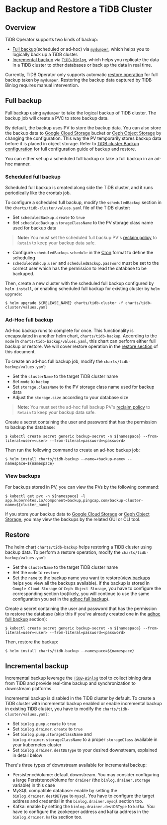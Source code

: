 # Backup and Restore a TiDB Cluster

## Overview

TiDB Operator supports two kinds of backup:

* [Full backup](#full-backup)(scheduled or ad-hoc) via [`mydumper`](https://www.pingcap.com/docs/dev/reference/tools/mydumper/), which helps you to logically back up a TiDB cluster.
* [Incremental backup](#incremental-backup) via [`TiDB-Binlog`](https://www.pingcap.com/docs/dev/reference/tools/tidb-binlog/overview/), which helps you replicate the data in a TiDB cluster to other databases or back up the data in real time.

Currently, TiDB Operator only supports automatic [restore operation](#restore) for full backup taken by `mydumper`. Restoring the backup data captured by TiDB Binlog requires manual intervention.

## Full backup

Full backup using `mydumper` to take the logical backup of TiDB cluster. The backup job will create a PVC to store backup data.

By default, the backup uses PV to store the backup data. You can also store the backup data to [Google Cloud Storage](https://cloud.google.com/storage/) bucket or [Ceph Object Storage](https://ceph.com/ceph-storage/object-storage/) by changing the configuration. This way the PV temporarily stores backup data before it is placed in object storage. Refer to [TiDB cluster Backup configuration](./references/tidb-backup-configuration.md) for full configuration guide of backup and restore.

You can either set up a scheduled full backup or take a full backup in an ad-hoc manner.

### Scheduled full backup

Scheduled full backup is created along side the TiDB cluster, and it runs periodically like the crontab job.

To configure a scheduled full backup, modify the `scheduledBackup` section in the `charts/tidb-cluster/values.yaml` file of the TiDB cluster:

* Set `scheduledBackup.create` to `true`
* Set `scheduledBackup.storageClassName` to the PV storage class name used for backup data

> **Note:** You must set the scheduled full backup PV's [reclaim policy](https://kubernetes.io/docs/tasks/administer-cluster/change-pv-reclaim-policy) to `Retain` to keep your backup data safe.

* Configure `scheduledBackup.schedule` in the [Cron](https://en.wikipedia.org/wiki/Cron) format to define the scheduling
* `scheduledBakcup.user` and `scheduledBackup.password` must be set to the correct user which has the permission to read the database to be backuped.

Then, create a new cluster with the scheduled full backup configured by `helm install`, or enabling scheduled full backup for existing cluster by `helm upgrade`:

```shell
$ helm upgrade ${RELEASE_NAME} charts/tidb-cluster -f charts/tidb-cluster/values.yaml
```

### Ad-Hoc full backup

Ad-hoc backup runs to complete for once. This functionality is encapsulated in another helm chart, `charts/tidb-backup`. According to the `mode` in `charts/tidb-backup/values.yaml`, this chart can perform either full backup or restore. We will cover restore operation in the [restore section](#restore) of this document. 

To create an ad-hoc full backup job, modify the `charts/tidb-backup/values.yaml`:

* Set the `clusterName` to the target TiDB cluster name
* Set `mode` to `backup`
* Set `storage.className` to the PV storage class name used for backup data
* Adjust the `storage.size` according to your database size

> **Note:** You must set the ad-hoc full backup PV's [reclaim policy](https://kubernetes.io/docs/tasks/administer-cluster/change-pv-reclaim-policy) to `Retain` to keep your backup data safe.

Create a secret containing the user and password that has the permission to backup the database:

```shell
$ kubectl create secret generic backup-secret -n ${namespace} --from-literal=user=<user> --from-literal=password=<password>
```

Then run the following command to create an ad-hoc backup job:

```shell
$ helm install charts/tidb-backup --name=<backup-name> --namespace=${namespace}
```

### View backups

For backups stored in PV, you can view the PVs by the following command:

```shell
$ kubectl get pvc -n ${namespace} -l app.kubernetes.io/component=backup,pingcap.com/backup-cluster-name=${cluster_name}
```

If you store your backup data to [Google Cloud Storage](https://cloud.google.com/storage/) or [Ceph Object Storage](https://ceph.com/ceph-storage/object-storage/), you may view the backups by the related GUI or CLI tool.

## Restore

The helm chart `charts/tidb-backup` helps restoring a TiDB cluster using backup data. To perform a restore operation, modify the `charts/tidb-backup/values.yaml`:

* Set the `clusterName` to the target TiDB cluster name
* Set the `mode` to `restore`
* Set the `name` to the backup name you want to restore([view backups](#view-backups) helps you view all the backups available). If the backup is stored in `Google Cloud Storage` or `Ceph Object Storage`, you have to configure the corresponding section too(likely, you will continue to use the same configuration you set in the [adhoc full backup](#ad-hoc-full-backup)).

Create a secret containing the user and password that has the permission to restore the database (skip this if you've already created one in the [adhoc full backup](#ad-hoc-full-backup) section):

```shell
$ kubectl create secret generic backup-secret -n ${namespace} --from-literal=user=<user> --from-literal=password=<password>
```

Then, restore the backup:
```shell
$ helm install charts/tidb-backup --namespace=${namespace}
```

## Incremental backup

Incremental backup leverage the [`TiDB-Binlog`](https://www.pingcap.com/docs/dev/reference/tools/tidb-binlog/overview/) tool to collect binlog data from TiDB and provide real-time backup and synchronization to downstream platforms.

Incremental backup is disabled in the TiDB cluster by default. To create a TiDB cluster with incremental backup enabled or enable incremental backup in existing TiDB cluster, you have to modify the `charts/tidb-cluster/values.yaml`:

* Set `binlog.pump.create` to `true`
* Set `binlog.drainer.create` to `true`
* Set `binlog.pump.storageClassName` and `binlog.drainer.storageClassName` to a proper `storageClass` available in your kubernetes cluster
* Set `binlog.drainer.destDBType` to your desired downstream, explained in detail below

There's three types of downstream available for incremental backup:

* PersistenceVolume: default downstream. You may consider configuring a large PersistenceVolume for `drainer` (the `binlog.drainer.storage` variable) in this case
* MySQL compatible database: enable by setting the `binlog.drainer.destDBType` to `mysql`. You have to configure the target address and credential in the `binlog.drainer.mysql` section too.
* Kafka: enable by setting the `binlog.drainer.destDBType` to `kafka`. You have to configure the zookeeper address and kafka address in the `binlog.drainer.kafka` section too.
